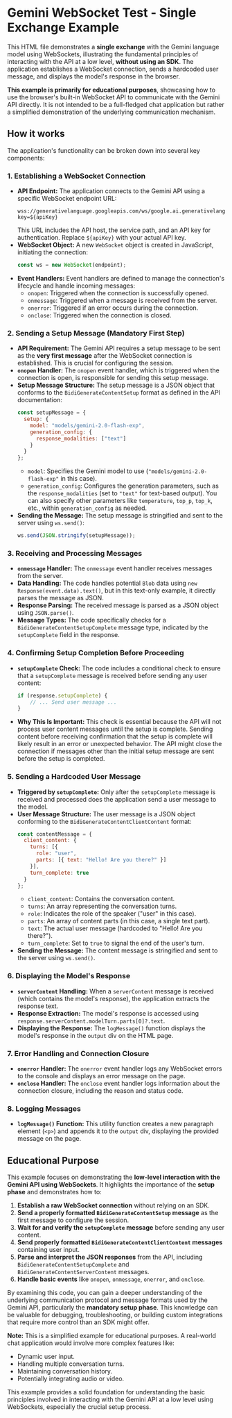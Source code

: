 # Gemini WebSocket Test - Single Exchange Example

This HTML file demonstrates a **single exchange** with the Gemini language model using WebSockets, illustrating the fundamental principles of interacting with the API at a low level, **without using an SDK**. The application establishes a WebSocket connection, sends a hardcoded user message, and displays the model's response in the browser.

**This example is primarily for educational purposes**, showcasing how to use the browser's built-in WebSocket API to communicate with the Gemini API directly. It is not intended to be a full-fledged chat application but rather a simplified demonstration of the underlying communication mechanism.

## How it works

The application's functionality can be broken down into several key components:

### 1. Establishing a WebSocket Connection

*   **API Endpoint:** The application connects to the Gemini API using a specific WebSocket endpoint URL:
    ```
    wss://generativelanguage.googleapis.com/ws/google.ai.generativelanguage.v1alpha.GenerativeService.BidiGenerateContent?key=${apiKey}
    ```
    This URL includes the API host, the service path, and an API key for authentication. Replace `${apiKey}` with your actual API key.
*   **WebSocket Object:** A new `WebSocket` object is created in JavaScript, initiating the connection:
    ```javascript
    const ws = new WebSocket(endpoint);
    ```
*   **Event Handlers:** Event handlers are defined to manage the connection's lifecycle and handle incoming messages:
    *   `onopen`: Triggered when the connection is successfully opened.
    *   `onmessage`: Triggered when a message is received from the server.
    *   `onerror`: Triggered if an error occurs during the connection.
    *   `onclose`: Triggered when the connection is closed.

### 2. Sending a Setup Message (Mandatory First Step)

*   **API Requirement:** The Gemini API requires a setup message to be sent as the **very first message** after the WebSocket connection is established. This is crucial for configuring the session.
*   **`onopen` Handler:** The `onopen` event handler, which is triggered when the connection is open, is responsible for sending this setup message.
*   **Setup Message Structure:** The setup message is a JSON object that conforms to the `BidiGenerateContentSetup` format as defined in the API documentation:
    ```javascript
    const setupMessage = {
      setup: {
        model: "models/gemini-2.0-flash-exp",
        generation_config: {
          response_modalities: ["text"]
        }
      }
    };
    ```
    *   `model`: Specifies the Gemini model to use (`"models/gemini-2.0-flash-exp"` in this case).
    *   `generation_config`: Configures the generation parameters, such as the `response_modalities` (set to `"text"` for text-based output). You can also specify other parameters like `temperature`, `top_p`, `top_k`, etc., within `generation_config` as needed.
*   **Sending the Message:** The setup message is stringified and sent to the server using `ws.send()`:
    ```javascript
    ws.send(JSON.stringify(setupMessage));
    ```

### 3. Receiving and Processing Messages

*   **`onmessage` Handler:** The `onmessage` event handler receives messages from the server.
*   **Data Handling:** The code handles potential `Blob` data using `new Response(event.data).text()`, but in this text-only example, it directly parses the message as JSON.
*   **Response Parsing:** The received message is parsed as a JSON object using `JSON.parse()`.
*   **Message Types:** The code specifically checks for a `BidiGenerateContentSetupComplete` message type, indicated by the `setupComplete` field in the response.

### 4. Confirming Setup Completion Before Proceeding

*   **`setupComplete` Check:** The code includes a conditional check to ensure that a `setupComplete` message is received before sending any user content:
    ```javascript
    if (response.setupComplete) {
        // ... Send user message ...
    }
    ```
*   **Why This Is Important:** This check is essential because the API will not process user content messages until the setup is complete. Sending content before receiving confirmation that the setup is complete will likely result in an error or unexpected behavior. The API might close the connection if messages other than the initial setup message are sent before the setup is completed.

### 5. Sending a Hardcoded User Message

*   **Triggered by `setupComplete`:** Only after the `setupComplete` message is received and processed does the application send a user message to the model.
*   **User Message Structure:** The user message is a JSON object conforming to the `BidiGenerateContentClientContent` format:
    ```javascript
    const contentMessage = {
      client_content: {
        turns: [{
          role: "user",
          parts: [{ text: "Hello! Are you there?" }]
        }],
        turn_complete: true
      }
    };
    ```
    *   `client_content`: Contains the conversation content.
    *   `turns`: An array representing the conversation turns.
    *   `role`: Indicates the role of the speaker ("user" in this case).
    *   `parts`: An array of content parts (in this case, a single text part).
    *   `text`: The actual user message (hardcoded to "Hello! Are you there?").
    *   `turn_complete`: Set to `true` to signal the end of the user's turn.
*   **Sending the Message:** The content message is stringified and sent to the server using `ws.send()`.

### 6. Displaying the Model's Response

*   **`serverContent` Handling:** When a `serverContent` message is received (which contains the model's response), the application extracts the response text.
*   **Response Extraction:** The model's response is accessed using `response.serverContent.modelTurn.parts[0]?.text`.
*   **Displaying the Response:** The `logMessage()` function displays the model's response in the `output` div on the HTML page.

### 7. Error Handling and Connection Closure

*   **`onerror` Handler:** The `onerror` event handler logs any WebSocket errors to the console and displays an error message on the page.
*   **`onclose` Handler:** The `onclose` event handler logs information about the connection closure, including the reason and status code.

### 8. Logging Messages

*   **`logMessage()` Function:** This utility function creates a new paragraph element (`<p>`) and appends it to the `output` div, displaying the provided message on the page.

## Educational Purpose

This example focuses on demonstrating the **low-level interaction with the Gemini API using WebSockets**. It highlights the importance of the **setup phase** and demonstrates how to:

1. **Establish a raw WebSocket connection** without relying on an SDK.
2. **Send a properly formatted `BidiGenerateContentSetup` message** as the first message to configure the session.
3. **Wait for and verify the `setupComplete` message** before sending any user content.
4. **Send properly formatted `BidiGenerateContentClientContent` messages** containing user input.
5. **Parse and interpret the JSON responses** from the API, including `BidiGenerateContentSetupComplete` and `BidiGenerateContentServerContent` messages.
6. **Handle basic events** like `onopen`, `onmessage`, `onerror`, and `onclose`.

By examining this code, you can gain a deeper understanding of the underlying communication protocol and message formats used by the Gemini API, particularly the **mandatory setup phase**. This knowledge can be valuable for debugging, troubleshooting, or building custom integrations that require more control than an SDK might offer.

**Note:** This is a simplified example for educational purposes. A real-world chat application would involve more complex features like:

*   Dynamic user input.
*   Handling multiple conversation turns.
*   Maintaining conversation history.
*   Potentially integrating audio or video.

This example provides a solid foundation for understanding the basic principles involved in interacting with the Gemini API at a low level using WebSockets, especially the crucial setup process.